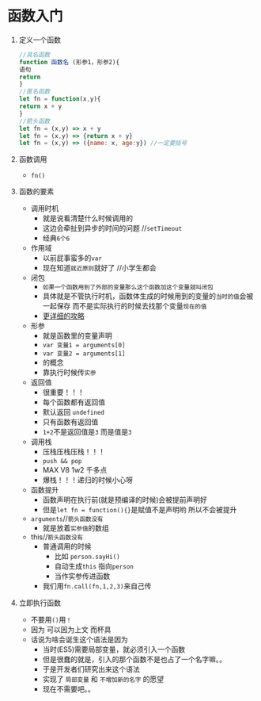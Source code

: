 # 函数入门

1. 定义一个函数
   ```javascript
   //具名函数
   function 函数名 (形参1，形参2){
   语句
   return
   }
   //匿名函数
   let fn = function(x,y){
   return x + y
   }
   //箭头函数
   let fn = (x,y) => x + y
   let fn = (x,y) => {return x + y}
   let fn = (x,y) => ({name: x, age:y}) //一定要括号
   ```
2. 函数调用
   - `fn()`
3. 函数的要素

   - 调用时机
     - 就是说看清楚什么时候调用的
     - 这边会牵扯到异步的时间的问题 //`setTimeout`
     - 经典`6个6`
   - 作用域
     - 以前屁事蛮多的`var`
     - 现在知道`就近原则`就好了 //小学生都会
   - 闭包
     - `如果一个函数用到了外部的变量那么这个函数加这个变量就叫闭包`
     - 具体就是不管执行时机，函数体生成的时候用到的变量的`当时的值`会被一起保存 而不是实际执行的时候去找那个变量`现在的值`
     - [更详细的攻略](./闭包/闭包.md)
   - 形参
     - 就是函数里的变量声明
     - `var 变量1 = arguments[0]`
     - `var 变量2 = arguments[1]`
     - 的概念
     - 靠执行时候传`实参`
   - 返回值
     - 很重要！！！
     - 每个函数都有返回值
     - 默认返回 `undefined`
     - 只有函数有返回值
     - `1+2`不是返回值是`3` 而是值是`3`
   - 调用栈
     - 压栈压栈压栈！！！
     - `push && pop`
     - MAX V8 1w2 千多点
     - 爆栈！！！递归的时候小心呀
   - 函数提升
     - 函数声明在执行前(就是预编译的时候)会被提前声明好
     - 但是`let fn = function(){}`是赋值不是声明哟 所以不会被提升
   - `arguments`//`箭头函数没有`
     - 就是放着`实参值`的数组
   - this//`箭头函数没有`
     - 普通调用的时候
       - 比如 `person.sayHi()`
       - 自动生成`this` 指向`person`
       - 当作实参传进函数
     - 我们用`fn.call(fn,1,2,3)`来自己传

4. 立即执行函数

   - 不要用`()`用`！`
   - 因为 可以因为上文 而杯具
   - 话说为啥会诞生这个语法是因为
     - 当时(ES5)需要局部变量，就必须引入一个函数
     - 但是很蠢的就是，引入的那个函数不是也占了一个名字嘛。。
     - 于是开发者们研究出来这个语法
     - 实现了 `局部变量` 和 `不增加新的名字` 的愿望
     - 现在不需要吧。。
